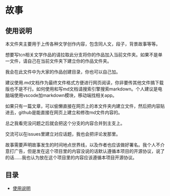# 故事

<a id="overview"></a>
## 使用说明

本文件夹主要用于上传各种文学创作内容，包含同人文，段子，背景故事等等。

想要写tcn相关文学作品的请拉取此分支将你的作品加入当前文件夹。如果不是单一文件，请自己在当前文件夹下建立你的作品文件夹。

我会在此文件中为大家的作品创建目录，你也可以自己加。

建议使用.md文档作为最终文件格式方便进行网页阅读，你非要传其他文件搞下载版也不是不行。如何使用和写md文档请搜索引擎搜索markdown。个人建议是电脑端使用vscode加markdown模块，移动端找相关app。

如果只有一篇文章，可以偷懒直接在网页上的本文件夹内建立文件，然后把内容贴进去，github是能直接在网页上建立和修改md文件内容的。

总之我看完没问题之后就会把这个分支的内容合并到主支上。

交流可以在issues里建立对应话题，我也会把评论发那里。

故事需要声明故事发生的时间地点世界线，以及作者也应该做好署名。我个人不介意打广告，但是发在这个项目里的内容没说的话默认遵循本项目的开源协议，说了的话……我也认为放在这个项目里的内容应该遵循本项目开源协议。

## 目录

* [使用说明](#overview)